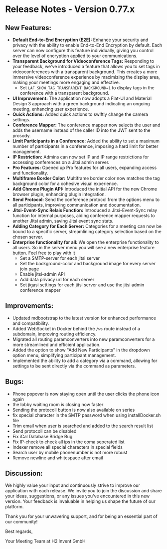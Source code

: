 # Release Notes - Version 0.77.x

## New Features:
- **Default End-to-End Encryption (E2E):** Enhance your security and privacy with the ability to enable End-to-End Encryption by default. Each server can now configure this feature individually, giving you control over the level of encryption applied to your communications.
- **Transparent Background for Videoconference Tags:** Responding to your feedback, we've introduced a feature that allows you to set tags in videoconferences with a transparent background. This creates a more immersive videoconference experience by maximizing the display area, making your meetings more engaging and effective.
    - Set `LAF_SHOW_TAG_TRANSPARENT_BACKGROUND=1` to display tags in the conference with a transparent background.
- **UI Improvement:** The application now adopts a Flat-UI and Material Design 3 approach with a green background indicating an ongoing meeting, enhancing user experience.
- **Quick Actions:** Added quick actions to swiftly change the camera settings.
- **Conference Mapper:** The conference mapper now selects the user and adds the username instead of the caller ID into the JWT sent to the prosody.
- **Limit Participants in a Conference:** Added the ability to set a maximum number of participants in a conference, imposing a hard limit for better management.
- **IP Restriction:** Admins can now set IP and IP range restrictions for accessing conferences on a Jitsi admin server.
- **Pro Features:** Opened up Pro features for all users, expanding access and functionality.
- **Multiframe Border Color:** Multiframe border color now matches the tag background color for a cohesive visual experience.
- **Add Chrome Plugin API:** Introduced the initial API for the new Chrome browser plugin, enhancing plugin integration.
- **Send Protocol:** Send the conference protocol from the options menu to all participants, improving communication and documentation.
- **Jitsi-Event-Sync Relais Function:** Introduced a Jitsi-Event-Sync relay function for internal purposes, aiding conference mapper requests to another Jitsi admin, saving Jitsi event sync stats.
- **Adding Category for Each Server:** Categories for a meeting can now be bound to a specific server, streamlining category selection based on the chosen server.
- **Enterprise functionality for all:** We open the enterprise functionality to all users. So in the server menu you will see a new enterprise feature button. Feel free to play with it
  - Set a SMTP-server for each jitsi server
  - Set the background-color and background image for every server join page
  - Enable jitsi-admin API
  - Add data privacy url for each server
  - Set jigasi settings for each jitsi server and use the jitsi admin conference mapper
  
## Improvements:
- Updated mdbootstrap to the latest version for enhanced performance and compatibility.
- Added WebSocket in Docker behind the `/ws` route instead of a subdomain, improving routing efficiency.
- Migrated all routing paramconverters into new paramconverters for a more streamlined and efficient application.
- Added the option to show "Add New Participants" in the dropdown option menu, simplifying participant management.
- Implemented the ability to add a category via a command, allowing for settings to be sent directly via the command as parameters.

## Bugs:
- Phone popover is now staying open until the user clicks the phone icon again
- the lobby waiting room is closing now faster
- Sending the protocoll button is now also available on series
- fix special character in the SMTP password when using installDocker.sh file
- Trim email when user is searched and added to the search result list
- Send protocoll can be disabled
- Fix iCal Database Bridge Bug
- Fix IP-check to check all ips in the coma seperated list
- Indexer remove all special characters in special fields
- Search user by mobile phonenumber is not more robust
- Remove newline and whitespace after email

## Discussion:
We highly value your input and continuously strive to improve our application with each release. We invite you to join the discussion and share your ideas, suggestions, or any issues you've encountered in this new version. Your feedback is invaluable in helping us shape the future of our platform.

Thank you for your unwavering support, and for being an essential part of our community!

Best regards,

Your Meeting Team at H2 Invent GmbH
